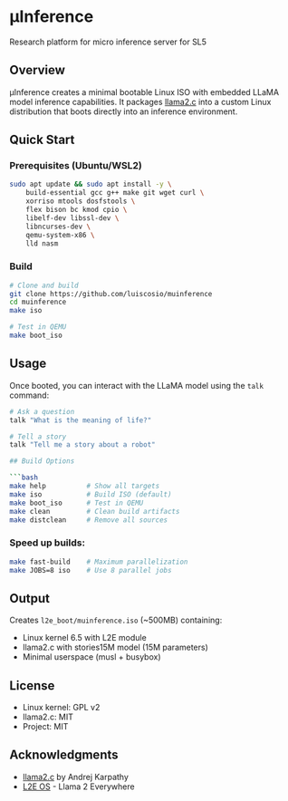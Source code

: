 # μInference

Research platform for micro inference server for SL5

## Overview

μInference creates a minimal bootable Linux ISO with embedded LLaMA model inference capabilities. It packages [llama2.c](https://github.com/karpathy/llama2.c) into a custom Linux distribution that boots directly into an inference environment.

## Quick Start

### Prerequisites (Ubuntu/WSL2)

```bash
sudo apt update && sudo apt install -y \
    build-essential gcc g++ make git wget curl \
    xorriso mtools dosfstools \
    flex bison bc kmod cpio \
    libelf-dev libssl-dev \
    libncurses-dev \
    qemu-system-x86 \
    lld nasm
```

### Build

```bash
# Clone and build
git clone https://github.com/luiscosio/muinference
cd muinference
make iso

# Test in QEMU
make boot_iso
```

## Usage

Once booted, you can interact with the LLaMA model using the `talk` command:

```bash
# Ask a question
talk "What is the meaning of life?"

# Tell a story
talk "Tell me a story about a robot"

## Build Options

```bash
make help          # Show all targets
make iso           # Build ISO (default)
make boot_iso      # Test in QEMU
make clean         # Clean build artifacts
make distclean     # Remove all sources
```

### Speed up builds:
```bash
make fast-build    # Maximum parallelization
make JOBS=8 iso    # Use 8 parallel jobs
```

## Output

Creates `l2e_boot/muinference.iso` (~500MB) containing:
- Linux kernel 6.5 with L2E module
- llama2.c with stories15M model (15M parameters)
- Minimal userspace (musl + busybox)

## License

- Linux kernel: GPL v2
- llama2.c: MIT
- Project: MIT

## Acknowledgments

- [llama2.c](https://github.com/karpathy/llama2.c) by Andrej Karpathy
- [L2E OS](https://github.com/trholding/llama2.c/) - Llama 2 Everywhere